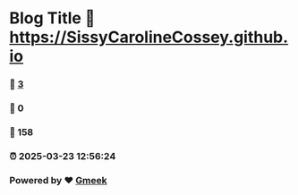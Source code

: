 # Blog Title :link: https://SissyCarolineCossey.github.io 
### :page_facing_up: [3](https://SissyCarolineCossey.github.io/tag.html) 
### :speech_balloon: 0 
### :hibiscus: 158 
### :alarm_clock: 2025-03-23 12:56:24 
### Powered by :heart: [Gmeek](https://github.com/Meekdai/Gmeek)
